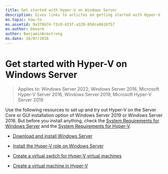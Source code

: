```yaml
---
title: Get started with Hyper-V on Windows Server
description: Gives links to articles on getting started with Hyper-V
ms.topic: how-to
ms.assetid: 9a3f8b74-f3c0-433f-a320-850ca8610757
ms.author: benarm
author: BenjaminArmstrong
ms.date: 10/07/2016
---
```

# Get started with Hyper-V on Windows Server

>Applies to: Windows Server 2022, Windows Server 2016, Microsoft Hyper-V Server 2016, Windows Server 2019, Microsoft Hyper-V Server 2019

Use the following resources to set up and try out Hyper-V on the Server Core or GUI installation option of Windows Server 2019 or Windows Server 2016. But before you install anything, check the [System Requirements for Windows Server](../../../get-started/system-requirements.md) and the [System Requirements for Hyper-V](../System-requirements-for-Hyper-V-on-Windows.md).

- [Download and install Windows Server](https://www.microsoft.com/evalcenter/evaluate-windows-server-2019)

- [Install the Hyper-V role on Windows Server](Install-the-Hyper-V-role-on-Windows-Server.md)
- [Create a virtual switch for Hyper-V virtual machines](Create-a-virtual-switch-for-Hyper-V-virtual-machines.md)
- [Create a virtual machine in Hyper-V](Create-a-virtual-machine-in-Hyper-V.md)
